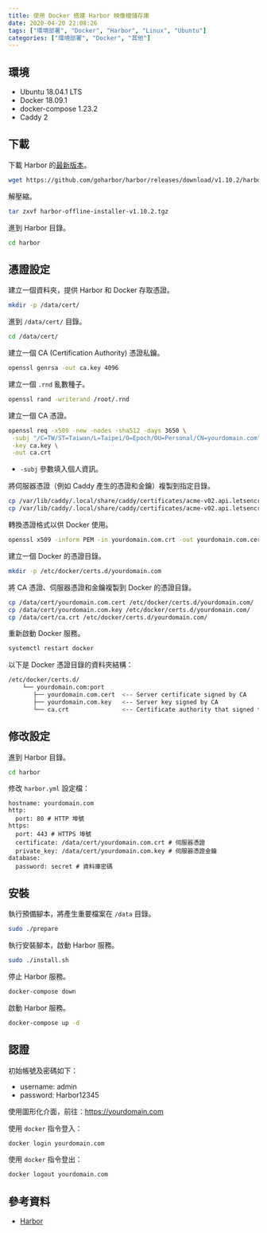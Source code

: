 ```yaml
---
title: 使用 Docker 搭建 Harbor 映像檔儲存庫
date: 2020-04-20 22:08:26
tags: ["環境部署", "Docker", "Harbor", "Linux", "Ubuntu"]
categories: ["環境部署", "Docker", "其他"]
---
```


## 環境

- Ubuntu 18.04.1 LTS
- Docker 18.09.1
- docker-compose 1.23.2
- Caddy 2

## 下載

下載 Harbor 的[最新版本](https://github.com/caddyserver/caddy/releases)。

```BASH
wget https://github.com/goharbor/harbor/releases/download/v1.10.2/harbor-offline-installer-v1.10.2.tgz
```

解壓縮。

```BASH
tar zxvf harbor-offline-installer-v1.10.2.tgz
```

進到 Harbor 目錄。

```BASH
cd harbor
```

## 憑證設定

建立一個資料夾，提供 Harbor 和 Docker 存取憑證。

```BASH
mkdir -p /data/cert/
```

進到 `/data/cert/` 目錄。

```BASH
cd /data/cert/
```

建立一個 CA (Certification Authority) 憑證私鑰。

```BASH
openssl genrsa -out ca.key 4096
```

建立一個 `.rnd` 亂數種子。

```BASH
openssl rand -writerand /root/.rnd
```

建立一個 CA 憑證。

```BASH
openssl req -x509 -new -nodes -sha512 -days 3650 \
 -subj "/C=TW/ST=Taiwan/L=Taipei/O=Epoch/OU=Personal/CN=yourdomain.com" \
 -key ca.key \
 -out ca.crt
```

- `-subj` 參數填入個人資訊。

將伺服器憑證（例如 Caddy 產生的憑證和金鑰）複製到指定目錄。

```BASH
cp /var/lib/caddy/.local/share/caddy/certificates/acme-v02.api.letsencrypt.org-directory/yourdomain.com/yourdomain.com.crt /data/cert/yourdomain.com.crt
cp /var/lib/caddy/.local/share/caddy/certificates/acme-v02.api.letsencrypt.org-directory/yourdomain.com/yourdomain.com.key /data/cert/yourdomain.com.key
```

轉換憑證格式以供 Docker 使用。

```BASH
openssl x509 -inform PEM -in yourdomain.com.crt -out yourdomain.com.cert
```

建立一個 Docker 的憑證目錄。

```BASH
mkdir -p /etc/docker/certs.d/yourdomain.com
```

將 CA 憑證、伺服器憑證和金鑰複製到 Docker 的憑證目錄。

```BASH
cp /data/cert/yourdomain.com.cert /etc/docker/certs.d/yourdomain.com/
cp /data/cert/yourdomain.com.key /etc/docker/certs.d/yourdomain.com/
cp /data/cert/ca.crt /etc/docker/certs.d/yourdomain.com/
```

重新啟動 Docker 服務。

```BASH
systemctl restart docker
```

以下是 Docker 憑證目錄的資料夾結構：

```BASH
/etc/docker/certs.d/
    └── yourdomain.com:port
       ├── yourdomain.com.cert  <-- Server certificate signed by CA
       ├── yourdomain.com.key   <-- Server key signed by CA
       └── ca.crt               <-- Certificate authority that signed the registry certificate
```

## 修改設定

進到 Harbor 目錄。

```BASH
cd harbor
```

修改 `harbor.yml` 設定檔：

```YML
hostname: yourdomain.com
http:
  port: 80 # HTTP 埠號
https:
  port: 443 # HTTPS 埠號
  certificate: /data/cert/yourdomain.com.crt # 伺服器憑證
  private_key: /data/cert/yourdomain.com.key # 伺服器憑證金鑰
database:
  password: secret # 資料庫密碼
```

## 安裝

執行預備腳本，將產生重要檔案在 `/data` 目錄。

```BASH
sudo ./prepare
```

執行安裝腳本，啟動 Harbor 服務。

```BASH
sudo ./install.sh
```

停止 Harbor 服務。

```BASH
docker-compose down
```

啟動 Harbor 服務。

```BASH
docker-compose up -d
```

## 認證

初始帳號及密碼如下：

- username: admin
- password: Harbor12345

使用圖形化介面，前往：<https://yourdomain.com>

使用 `docker` 指令登入：

```BASH
docker login yourdomain.com
```

使用 `docker` 指令登出：

```BASH
docker logout yourdomain.com
```

## 參考資料

- [Harbor](https://goharbor.io/docs/1.10/install-config/)
